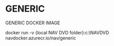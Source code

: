 # GENERIC

GENERIC DOCKER IMAGE

docker run -v {local NAV DVD folder}:c:\NAVDVD navdocker.azurecr.io/nav/generic
